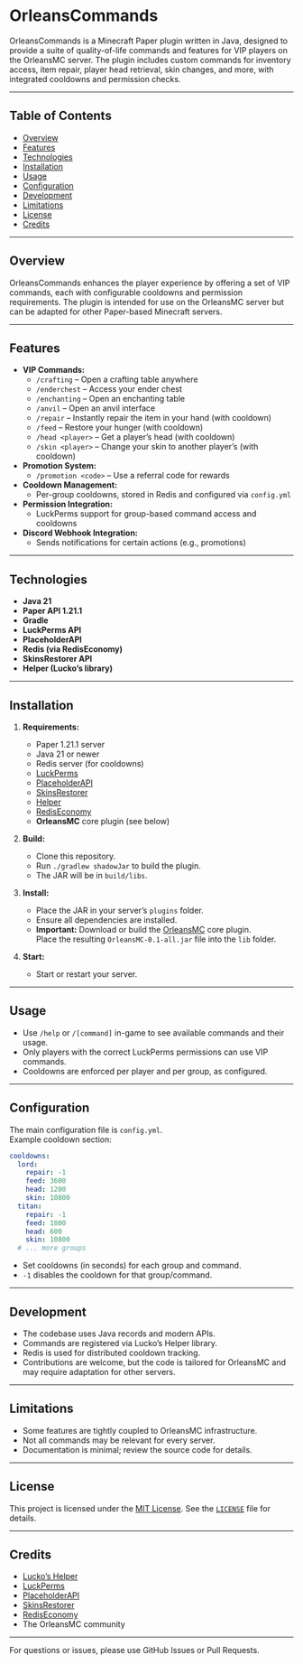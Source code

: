 # OrleansCommands

OrleansCommands is a Minecraft Paper plugin written in Java, designed to provide a suite of quality-of-life commands and
features for VIP players on the OrleansMC server. The plugin includes custom commands for inventory access, item repair,
player head retrieval, skin changes, and more, with integrated cooldowns and permission checks.

---

## Table of Contents

- [Overview](#overview)
- [Features](#features)
- [Technologies](#technologies)
- [Installation](#installation)
- [Usage](#usage)
- [Configuration](#configuration)
- [Development](#development)
- [Limitations](#limitations)
- [License](#license)
- [Credits](#credits)

---

## Overview

OrleansCommands enhances the player experience by offering a set of VIP commands, each with configurable cooldowns and
permission requirements. The plugin is intended for use on the OrleansMC server but can be adapted for other Paper-based
Minecraft servers.

---

## Features

- **VIP Commands:**
   - `/crafting` – Open a crafting table anywhere
   - `/enderchest` – Access your ender chest
   - `/enchanting` – Open an enchanting table
   - `/anvil` – Open an anvil interface
   - `/repair` – Instantly repair the item in your hand (with cooldown)
   - `/feed` – Restore your hunger (with cooldown)
   - `/head <player>` – Get a player’s head (with cooldown)
   - `/skin <player>` – Change your skin to another player’s (with cooldown)
- **Promotion System:**
   - `/promotion <code>` – Use a referral code for rewards
- **Cooldown Management:**
   - Per-group cooldowns, stored in Redis and configured via `config.yml`
- **Permission Integration:**
   - LuckPerms support for group-based command access and cooldowns
- **Discord Webhook Integration:**
   - Sends notifications for certain actions (e.g., promotions)

---

## Technologies

- **Java 21**
- **Paper API 1.21.1**
- **Gradle**
- **LuckPerms API**
- **PlaceholderAPI**
- **Redis (via RedisEconomy)**
- **SkinsRestorer API**
- **Helper (Lucko’s library)**

---

## Installation

1. **Requirements:**
   - Paper 1.21.1 server
   - Java 21 or newer
   - Redis server (for cooldowns)
   - [LuckPerms](https://luckperms.net/)
   - [PlaceholderAPI](https://www.spigotmc.org/resources/placeholderapi.6245/)
   - [SkinsRestorer](https://www.spigotmc.org/resources/skinsrestorer.2124/)
   - [Helper](https://github.com/lucko/helper)
   - [RedisEconomy](https://github.com/Emibergo02/RedisEconomy)
   - **OrleansMC** core plugin (see below)

2. **Build:**
   - Clone this repository.
   - Run `./gradlew shadowJar` to build the plugin.
   - The JAR will be in `build/libs`.

3. **Install:**
   - Place the JAR in your server’s `plugins` folder.
   - Ensure all dependencies are installed.
   - **Important:** Download or build the [OrleansMC](https://github.com/OrleansMC/OrleansMC) core plugin.  
     Place the resulting `OrleansMC-0.1-all.jar` file into the `lib` folder.

4. **Start:**
   - Start or restart your server.

---

## Usage

- Use `/help` or `/[command]` in-game to see available commands and their usage.
- Only players with the correct LuckPerms permissions can use VIP commands.
- Cooldowns are enforced per player and per group, as configured.

---

## Configuration

The main configuration file is `config.yml`.  
Example cooldown section:

```yaml
cooldowns:
  lord:
    repair: -1
    feed: 3600
    head: 1200
    skin: 10800
  titan:
    repair: -1
    feed: 1800
    head: 600
    skin: 10800
  # ... more groups
```

- Set cooldowns (in seconds) for each group and command.
- `-1` disables the cooldown for that group/command.

---

## Development

- The codebase uses Java records and modern APIs.
- Commands are registered via Lucko’s Helper library.
- Redis is used for distributed cooldown tracking.
- Contributions are welcome, but the code is tailored for OrleansMC and may require adaptation for other servers.

---

## Limitations

- Some features are tightly coupled to OrleansMC infrastructure.
- Not all commands may be relevant for every server.
- Documentation is minimal; review the source code for details.

---

## License

This project is licensed under the [MIT License](https://opensource.org/license/mit/).
See the [`LICENSE`](./LICENSE.txt) file for details.

---

## Credits

- [Lucko’s Helper](https://github.com/lucko/helper)
- [LuckPerms](https://luckperms.net/)
- [PlaceholderAPI](https://www.spigotmc.org/resources/placeholderapi.6245/)
- [SkinsRestorer](https://www.spigotmc.org/resources/skinsrestorer.2124/)
- [RedisEconomy](https://github.com/Emibergo02/RedisEconomy)
- The OrleansMC community

---

For questions or issues, please use GitHub Issues or Pull Requests.